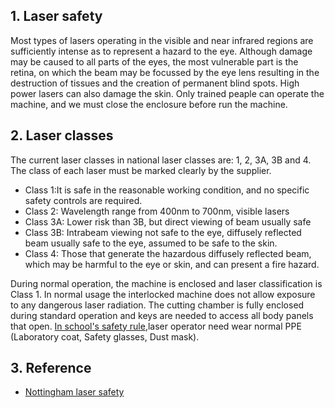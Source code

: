 



## 1. Laser safety
Most types of lasers operating in the visible and near infrared regions are sufficiently intense as to represent a hazard to the eye. Although damage may be caused to all parts of the eyes, the most vulnerable part is the retina, on which the beam may be focussed by the eye lens resulting in the destruction of tissues and the creation of permanent blind spots. High power lasers can also damage the skin. Only trained peaple can operate the machine, and we must close the enclosure before run the machine.

## 2. Laser classes
The current laser classes in national laser classes are: 1, 2, 3A, 3B and 4. The class of each laser must be marked clearly by the supplier. 

*  Class 1:It is safe in the reasonable working condition, and no specific safety controls are required.
*  Class 2: Wavelength range from 400nm to 700nm, visible lasers
* Class 3A: Lower risk than 3B, but direct viewing of beam usually safe
* Class 3B: Intrabeam viewing not safe to the eye, diffusely reflected beam usually safe to the eye, assumed to be safe to the skin.
* Class 4: Those that generate the hazardous diffusely reflected beam, which may be harmful to the eye or skin, and can present a fire hazard.

During normal operation, the machine is enclosed and laser classification is Class 1. In normal usage the interlocked machine does not allow exposure to any dangerous laser radiation. The cutting chamber is fully enclosed during standard operation and keys are needed to access all body panels that open.
[In school's safety rule](http://www.nottingham.edu.cn/en/ehs/laser-safety.aspx),laser operator need wear normal PPE (Laboratory coat, Safety glasses, Dust mask).



## 3. Reference 
* [Nottingham laser safety](https://www.nottingham.edu.cn/en/ehs/laser-safety.aspx)